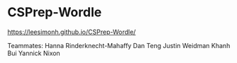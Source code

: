 # CSPrep-Wordle
https://leesimonh.github.io/CSPrep-Wordle/

Teammates:
Hanna Rinderknecht-Mahaffy
Dan Teng
Justin Weidman
Khanh Bui
Yannick Nixon
